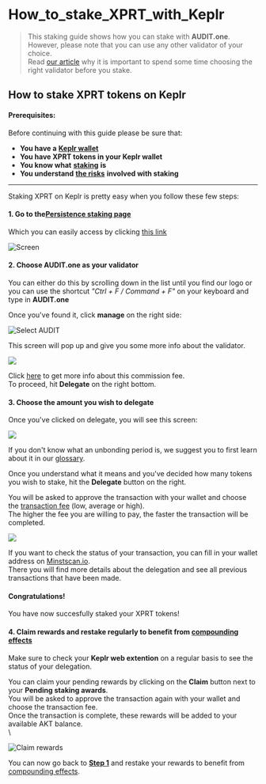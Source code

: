 # How\_to\_stake\_XPRT\_with\_Keplr

> This staking guide shows how you can stake with **AUDIT.one**.\
> However, please note that you can use any other validator of your choice.\
> Read [our article](importance\_of\_choosing\_the\_right\_validator.md) why it is important to spend some time choosing the right validator before you stake.

## How to stake XPRT tokens on Keplr

#### Prerequisites:

Before continuing with this guide please be sure that:

* **You have a** [**Keplr wallet**](how\_to\_create\_a\_keplr\_wallet.md)
* **You have XPRT tokens in your Keplr wallet**
* **You know what** [**staking**](what\_is\_staking.md) **is**
* **You understand** [**the risks**](risks\_of\_staking.md) **involved with staking**

***

Staking XPRT on Keplr is pretty easy when you follow these few steps:

#### **1. Go to the**[**Persistence staking page**](https://wallet.keplr.app/#/core/stake)

Which you can easily access by clicking [this link](https://wallet.keplr.app/#/core/stake)

![Screen](https://user-images.githubusercontent.com/95366163/148555158-4dab8818-466b-4264-933c-0b8e4e0f96eb.png)

#### **2. Choose AUDIT.one as your validator**

You can either do this by scrolling down in the list until you find our logo or you can use the shortcut _"Ctrl + F / Command + F"_ on your keyboard and type in **AUDIT.one**

Once you've found it, click **manage** on the right side:

![Select AUDIT](https://user-images.githubusercontent.com/95366163/148555137-229daa34-72f1-403b-8b9e-5c14b7a797f1.png)

This screen will pop up and give you some more info about the validator.

![](https://user-images.githubusercontent.com/95366163/148533039-a00b4cf5-e902-4923-83bf-d87cd8f8ea27.png)

Click [here](validator\_fee.md) to get more info about this commission fee.\
To proceed, hit **Delegate** on the right bottom.

#### **3. Choose the amount you wish to delegate**

Once you've clicked on delegate, you will see this screen:

![](https://user-images.githubusercontent.com/95366163/148555199-0018410e-0f6d-4c0c-9707-6995aee93954.png)

If you don't know what an unbonding period is, we suggest you to first learn about it in our [glossary](unbonding\_period.md).

Once you understand what it means and you've decided how many tokens you wish to stake, hit the **Delegate** button on the right.

You will be asked to approve the transaction with your wallet and choose the [transaction fee](transaction\_fees.md) (low, average or high).\
The higher the fee you are willing to pay, the faster the transaction will be completed.

![](https://user-images.githubusercontent.com/95366163/148555558-bda348f8-3baf-45ad-8183-0724e3bc5310.png)

If you want to check the status of your transaction, you can fill in your wallet address on [Minstscan.io](https://www.mintscan.io/persistence).\
There you will find more details about the delegation and see all previous transactions that have been made.

#### **Congratulations!**

You have now succesfully staked your XPRT tokens!

#### **4. Claim rewards and restake regularly to benefit from** [**compounding effects**](compounding\_interest.md)

Make sure to check your **Keplr web extention** on a regular basis to see the status of your delegation.

You can claim your pending rewards by clicking on the **Claim** button next to your **Pending staking awards**.\
You will be asked to approve the transaction again with your wallet and choose the transaction fee.\
Once the transaction is complete, these rewards will be added to your available AKT balance.\
\


![Claim rewards](https://user-images.githubusercontent.com/95366163/148556552-01c2ec75-8a10-4797-bd03-c5d9e7e4955c.png)

You can now go back to [**Step 1**](how\_to\_stake\_xprt\_with\_keplr.md#step1) and restake your rewards to benefit from [compounding effects](compounding\_interest.md).
